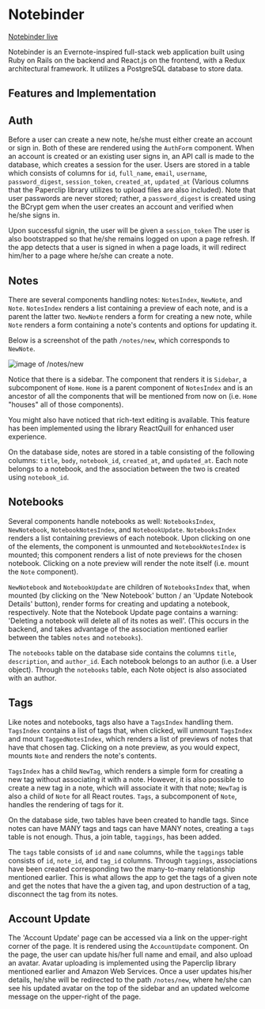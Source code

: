 # Notebinder

[Notebinder live][heroku]

[heroku]: http://notebinder.herokuapp.com

Notebinder is an Evernote-inspired full-stack web application built using Ruby on Rails on the backend and React.js on the frontend, with a Redux architectural framework. It utilizes a PostgreSQL database to store data.

## Features and Implementation

## Auth

Before a user can create a new note, he/she must either create an account or sign in. Both of these are rendered using the `AuthForm` component. When an account is created or an existing user signs in, an API call is made to the database, which creates a session for the user. Users are stored in a table which consists of columns for `id`, `full_name`, `email`, `username`, `password_digest`, `session_token`, `created_at`, `updated_at` (Various columns that the Paperclip library utilizes to upload files are also included). Note that user passwords are never stored; rather, a `password_digest` is created using the BCrypt gem when the user creates an account and verified when he/she signs in.

Upon successful signin, the user will be given a `session_token` The user is also bootstrapped so that he/she remains logged on upon a page refresh. If the app detects that a user is signed in when a page loads, it will redirect him/her to a page where he/she can create a note.

## Notes

There are several components handling notes: `NotesIndex`, `NewNote`, and `Note`. `NotesIndex` renders a list containing a preview of each note, and is a parent the latter two. `NewNote` renders a form for creating a new note, while `Note` renders a form containing a note's contents and options for updating it.

Below is a screenshot of the path `/notes/new`, which corresponds to `NewNote`.

![image of /notes/new]()

Notice that there is a sidebar. The component that renders it is `Sidebar`, a subcomponent of `Home`. `Home` is a parent component of `NotesIndex` and is an ancestor of all the components that will be mentioned from now on (i.e. `Home` "houses" all of those components).

You might also have noticed that rich-text editing is available. This feature has been implemented using the library ReactQuill for enhanced user experience.

On the database side, notes are stored in a table consisting of the following columns: `title`, `body`, `notebook_id`, `created_at`, and `updated_at`. Each note belongs to a notebook, and the association between the two is created using `notebook_id`.

## Notebooks

Several components handle notebooks as well: `NotebooksIndex`, `NewNotebook`, `NotebookNotesIndex`, and `NotebookUpdate`. `NotebooksIndex` renders a list containing previews of each notebook. Upon clicking on one of the elements, the component is unmounted and `NotebookNotesIndex` is mounted; this component renders a list of note previews for the chosen notebook. Clicking on a note preview will render the note itself (i.e. mount the `Note` component).

`NewNotebook` and `NotebookUpdate` are children of `NotebooksIndex` that, when mounted (by clicking on the 'New Notebook' button / an 'Update Notebook Details' button), render forms for creating and updating a notebook, respectively. Note that the Notebook Update page contains a warning: 'Deleting a notebook will delete all of its notes as well'. (This occurs in the backend, and takes advantage of the association mentioned earlier between the tables `notes` and `notebooks`).

The `notebooks` table on the database side contains the columns `title`, `description`, and `author_id`. Each notebook belongs to an author (i.e. a User object). Through the `notebooks` table, each Note object is also associated with an author.

## Tags

Like notes and notebooks, tags also have a `TagsIndex` handling them. `TagsIndex` contains a list of tags that, when clicked, will unmount `TagsIndex` and mount `TaggedNotesIndex`, which renders a list of previews of notes that have that chosen tag. Clicking on a note preview, as you would expect, mounts `Note` and renders the note's contents.

`TagsIndex` has a child `NewTag`, which renders a simple form for creating a new tag without associating it with a note. However, it is also possible to create a new tag in a note, which will associate it with that note; `NewTag` is also a child of `Note` for all React routes. `Tags`, a subcomponent of `Note`, handles the rendering of tags for it.

On the database side, two tables have been created to handle tags. Since notes can have MANY tags and tags can have MANY notes, creating a `tags` table is not enough. Thus, a join table, `taggings`, has been added.

The `tags` table consists of `id` and `name` columns, while the `taggings` table consists of `id`, `note_id`, and `tag_id` columns. Through `taggings`, associations have been created corresponding two the many-to-many relationship mentioned earlier. This is what allows the app to get the tags of a given note and get the notes that have the a given tag, and upon destruction of a tag, disconnect the tag from its notes.

## Account Update

The 'Account Update' page can be accessed via a link on the upper-right corner of the page. It is rendered using the `AccountUpdate` component. On the page, the user can update his/her full name and email, and also upload an avatar. Avatar uploading is implemented using the Paperclip library mentioned earlier and Amazon Web Services. Once a user updates his/her details, he/she will be redirected to the path `/notes/new`, where he/she can see his updated avatar on the top of the sidebar and an updated welcome message on the upper-right of the page.

